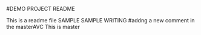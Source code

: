 #DEMO PROJECT README

This is a readme file
SAMPLE SAMPLE WRITING
#addng a new comment in the masterAVC
This is master